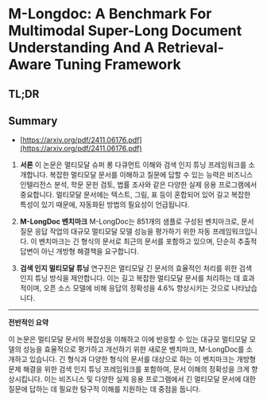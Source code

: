 # M-Longdoc: A Benchmark For Multimodal Super-Long Document Understanding And A Retrieval-Aware Tuning Framework
## TL;DR
## Summary
- [https://arxiv.org/pdf/2411.06176.pdf](https://arxiv.org/pdf/2411.06176.pdf)

1. **서론**
   이 논문은 멀티모달 슈퍼 롱 다큐먼트 이해와 검색 인지 튜닝 프레임워크를 소개합니다. 복잡한 멀티모달 문서를 이해하고 질문에 답할 수 있는 능력은 비즈니스 인텔리전스 분석, 학문 문헌 검토, 법률 조사와 같은 다양한 실제 응용 프로그램에서 중요합니다. 멀티모달 문서에는 텍스트, 그림, 표 등이 혼합되어 있어 길고 복잡한 특성이 있기 때문에, 자동화된 방법의 필요성이 언급됩니다.

2. **M-LongDoc 벤치마크**
   M-LongDoc는 851개의 샘플로 구성된 벤치마크로, 문서 질문 응답 작업의 대규모 멀티모달 모델 성능을 평가하기 위한 자동 프레임워크입니다. 이 벤치마크는 긴 형식의 문서로 최근의 문서를 포함하고 있으며, 단순히 추출적 답변이 아닌 개방형 해결책을 요구합니다.

3. **검색 인지 멀티모달 튜닝**
   연구진은 멀티모달 긴 문서의 효율적인 처리를 위한 검색 인지 튜닝 방식을 제안합니다. 이는 길고 복잡한 멀티모달 문서를 처리하는 데 효과적이며, 오픈 소스 모델에 비해 응답의 정확성을 4.6% 향상시키는 것으로 나타났습니다.

---

**전반적인 요약**

이 논문은 멀티모달 문서의 복잡성을 이해하고 이에 반응할 수 있는 대규모 멀티모달 모델의 성능을 효율적으로 평가하고 개선하기 위한 새로운 벤치마크, M-LongDoc를 소개하고 있습니다. 긴 형식과 다양한 형식의 문서를 대상으로 하는 이 벤치마크는 개방형 문제 해결을 위한 검색 인지 튜닝 프레임워크를 포함하여, 문서 이해의 정확성을 크게 향상시킵니다. 이는 비즈니스 및 다양한 실제 응용 프로그램에서 긴 멀티모달 문서에 대한 질문에 답하는 데 필요한 탐구적 이해를 지원하는 데 중점을 둡니다.